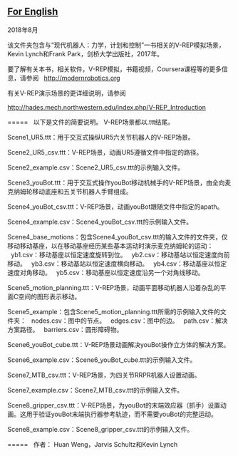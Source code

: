 ## [For English](https://github.com/zhiwen-chen/V-REP_scenes/README_EN.md "For English")
2018年8月

该文件夹包含与“现代机器人：力学，计划和控制”一书相关的V-REP模拟场景，Kevin Lynch和Frank Park，剑桥大学出版社，2017年。

要了解有关本书，相关软件，V-REP模拟，书籍视频，Coursera课程等的更多信息，请参阅
 
http://modernrobotics.org

有关V-REP演示场景的更详细说明，请参阅

http://hades.mech.northwestern.edu/index.php/V-REP_Introduction

=====
 
以下是文件的简要说明。 V-REP场景都以.ttt结尾。

Scene1_UR5.ttt：用于交互式操纵UR5六关节机器人的V-REP场景。

Scene2_UR5_csv.ttt：V-REP场景，动画UR5遵循文件中指定的路径。

Scene2_example.csv：Scene2_UR5_csv.ttt的示例输入文件。

Scene3_youBot.ttt：用于交互式操作youBot移动机械手的V-REP场景，由全向麦克纳姆轮移动底座和五关节机器人手臂组成。

Scene4_youBot_csv.ttt：V-REP场景，动画youBot跟随文件中指定的apath。

Scene4_example.csv：Scene4_youBot_csv.ttt的示例输入文件。

Scene4_base_motions：包含Scene4_youBot_csv.ttt的输入文件的文件夹，仅移动移动基座，以在移动基座经历某些基本运动时演示麦克纳姆轮的运动：
  yb1.csv：移动基座以恒定速度旋转到位。
  yb2.csv：移动基站以恒定速度向前移动。
  yb3.csv：移动基站以恒定速度横向移动。
  yb4.csv：移动基座以恒定速度对角移动。
  yb5.csv：移动基座以恒定速度沿另一个对角线移动。

Scene5_motion_planning.ttt：V-REP场景，动画平面移动机器人沿着杂乱的平面C空间的图形表示移动。

Scene5_example：包含Scene5_motion_planning.ttt所需的示例输入文件的文件夹：
  nodes.csv：图中的节点。
  edges.csv：图中的边。
  path.csv：解决方案路径。
  barriers.csv：圆形障碍物。

Scene6_youBot_cube.ttt：V-REP场景动画解决youBot操作立方体的解决方案。

Scene6_example.csv：Scene6_youBot_cube.ttt的示例输入文件。

Scene7_MTB_csv.ttt：V-REP场景，为四关节RRPR机器人设置动画。

Scene7_example.csv：Scene7_MTB_csv.ttt的示例输入文件。

Scene8_gripper_csv.ttt：V-REP场景，为youBot的末端效应器（抓手）设置动画。这用于验证youBot末端执行器参考轨迹，而不需要youBot的完整运动。

Scene8_example.csv：Scene8_gripper_csv.ttt的示例输入文件。

=====
 
作者：
Huan Weng，Jarvis Schultz和Kevin Lynch
